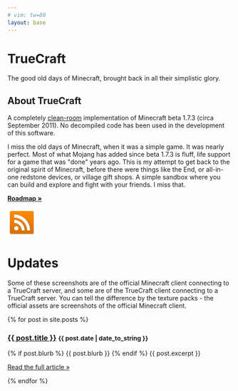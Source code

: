 ```yaml
---
# vim: tw=80
layout: base
---
```


# TrueCraft

The good old days of Minecraft, brought back in all their simplistic glory.

## About TrueCraft

A completely [clean-room](https://en.wikipedia.org/wiki/Clean_room_design)
implementation of Minecraft beta 1.7.3 (circa September 2011). No decompiled
code has been used in the development of this software.

I miss the old days of Minecraft, when it was a simple game. It was nearly
perfect. Most of what Mojang has added since beta 1.7.3 is fluff, life support
for a game that was "done" years ago. This is my attempt to get back to the
original spirit of Minecraft, before there were things like the End, or
all-in-one redstone devices, or village gift shops. A simple sandbox where you
can build and explore and fight with your friends. I miss that.

[**Roadmap »**](/roadmap.html)

<a class="rss" href="/rss.xml"><img src="/images/rss.png" /></a>

# Updates

Some of these screenshots are of the official Minecraft client connecting to a
TrueCraft server, and some are of the TrueCraft client connecting to a TrueCraft
server. You can tell the difference by the texture packs - the official assets
are screenshots of the official Minecraft client.

{% for post in site.posts %}
<h3>
    <a href="{{ post.url }}">{{ post.title }}</a>
    <small>{{ post.date | date_to_string }}</small>
</h3>
{% if post.blurb %}
{{ post.blurb }}
{% endif %}
{{ post.excerpt }}
<p class="text-right">
    <a href="{{ post.url }}">Read the full article »</a>
</p>
{% endfor %}

